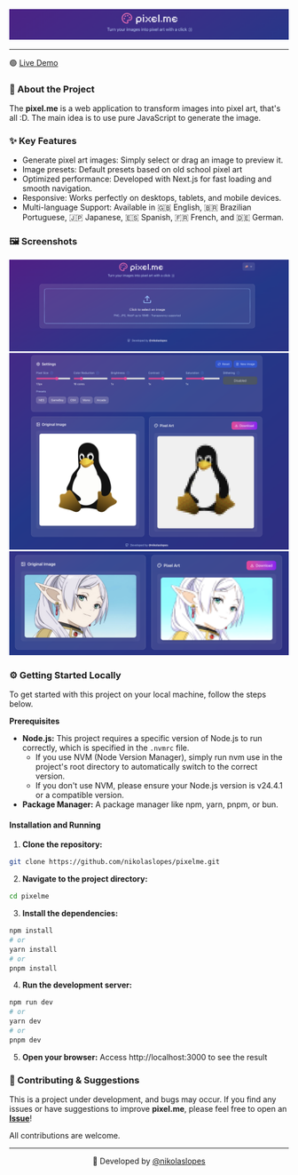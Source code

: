 <div align="center">
 <img src=".github/assets/readme-header.png" />
</div>

---

🟢 [Live Demo](https://pixelme-pi.vercel.app/home)

### 📖 About the Project

The **pixel.me** is a web application to transform images into pixel art, that's all :D. The main idea is to use pure JavaScript to generate the image.

### ✨ Key Features

- Generate pixel art images: Simply select or drag an image to preview it.
- Image presets: Default presets based on old school pixel art
- Optimized performance: Developed with Next.js for fast loading and smooth navigation.
- Responsive: Works perfectly on desktops, tablets, and mobile devices.
- Multi-language Support: Available in 🇬🇧 English, 🇧🇷 Brazilian Portuguese, 🇯🇵 Japanese, 🇪🇸 Spanish, 🇫🇷 French, and 🇩🇪 German.

### 🖼️ Screenshots

<p align="center">
  <img src=".github/assets/readme-s1.png" />
  <img src=".github/assets/readme-s2.png" />
  <img src=".github/assets/readme-s3.png" />
</p>

### ⚙️ Getting Started Locally

To get started with this project on your local machine, follow the steps below.

**Prerequisites**

- **Node.js:** This project requires a specific version of Node.js to run correctly, which is specified in the `.nvmrc` file.
  - If you use NVM (Node Version Manager), simply run nvm use in the project's root directory to automatically switch to the correct version.
  - If you don't use NVM, please ensure your Node.js version is v24.4.1 or a compatible version.
- **Package Manager:** A package manager like npm, yarn, pnpm, or bun.

#### Installation and Running

1. **Clone the repository:**

```bash
git clone https://github.com/nikolaslopes/pixelme.git
```

2. **Navigate to the project directory:**

```bash
cd pixelme
```

3. **Install the dependencies:**

```bash
npm install
# or
yarn install
# or
pnpm install
```

4. **Run the development server:**

```bash
npm run dev
# or
yarn dev
# or
pnpm dev
```

5. **Open your browser:**
   Access http://localhost:3000 to see the result

### 🤝 Contributing & Suggestions

This is a project under development, and bugs may occur. If you find any issues or have suggestions to improve **pixel.me**, please feel free to open an **[Issue](https://github.com/nikolaslopes/pixelme/issues)**!

All contributions are welcome.

---

<p align="center">👾 Developed by <a href="https://github.com/nikolaslopes" target="_blank">@nikolaslopes</a><div>
